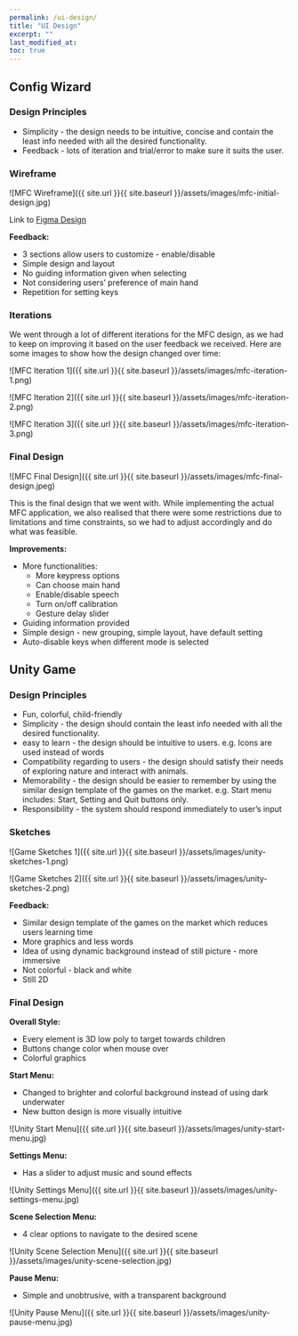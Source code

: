 ```yaml
---
permalink: /ui-design/
title: "UI Design"
excerpt: ""
last_modified_at: 
toc: true
---
```


## Config Wizard

### Design Principles

- Simplicity - the design needs to be intuitive, concise and contain the least info needed with all the desired functionality.
- Feedback - lots of iteration and trial/error to make sure it suits the user.

### Wireframe

![MFC Wireframe]({{ site.url }}{{ site.baseurl }}/assets/images/mfc-initial-design.jpg)

Link to [Figma Design](https://www.figma.com/file/4Vqj7ZrC8ubZ92kaC2pjYL/Contractures-MFC?node-id=0%3A1&t=kdPS7Fj8Yagi6ohN-1)

**Feedback:**

- 3 sections allow users to customize - enable/disable
- Simple design and layout
- No guiding information given when selecting
- Not considering users’ preference of main hand
- Repetition for setting keys

### Iterations

We went through a lot of different iterations for the MFC design, as we had to keep on improving it based on the user feedback we received. Here are some images to show how the design changed over time:

![MFC Iteration 1]({{ site.url }}{{ site.baseurl }}/assets/images/mfc-iteration-1.png)

![MFC Iteration 2]({{ site.url }}{{ site.baseurl }}/assets/images/mfc-iteration-2.png)

![MFC Iteration 3]({{ site.url }}{{ site.baseurl }}/assets/images/mfc-iteration-3.png)

### Final Design

![MFC Final Design]({{ site.url }}{{ site.baseurl }}/assets/images/mfc-final-design.jpeg)

This is the final design that we went with. While implementing the actual MFC application, we also realised that there were some restrictions due to limitations and time constraints, so we had to adjust accordingly and do what was feasible. 

**Improvements:**

- More functionalities:
    - More keypress options
    - Can choose main hand
    - Enable/disable speech
    - Turn on/off calibration
    - Gesture delay slider
- Guiding information provided
- Simple design - new grouping, simple layout, have default setting
- Auto-disable keys when different mode is selected

## Unity Game

### Design Principles

- Fun, colorful, child-friendly
- Simplicity - the design should contain the least info needed with all the desired functionality.
- easy to learn - the design should be intuitive to users. e.g. Icons are used instead of words
- Compatibility regarding to users - the design should satisfy their needs of exploring nature and interact with animals.
- Memorability - the design should be easier to remember by using the similar design template of the games on the market. e.g. Start menu includes: Start, Setting and Quit buttons only.
- Responsibility - the system should respond immediately to user’s input

### Sketches

![Game Sketches 1]({{ site.url }}{{ site.baseurl }}/assets/images/unity-sketches-1.png)

![Game Sketches 2]({{ site.url }}{{ site.baseurl }}/assets/images/unity-sketches-2.png)

**Feedback:**

- Similar design template of the games on the market which reduces users learning time
- More graphics and less words
- Idea of using dynamic background instead of still picture - more immersive
- Not colorful - black and white
- Still 2D

### Final Design

**Overall Style:**

- Every element is 3D low poly to target towards children
- Buttons change color when mouse over
- Colorful graphics

**Start Menu:**

- Changed to brighter and colorful background instead of using dark underwater
- New button design is more visually intuitive

![Unity Start Menu]({{ site.url }}{{ site.baseurl }}/assets/images/unity-start-menu.jpg)

**Settings Menu:**

- Has a slider to adjust music and sound effects

![Unity Settings Menu]({{ site.url }}{{ site.baseurl }}/assets/images/unity-settings-menu.jpg)

**Scene Selection Menu:**

- 4 clear options to navigate to the desired scene

![Unity Scene Selection Menu]({{ site.url }}{{ site.baseurl }}/assets/images/unity-scene-selection.jpg)

**Pause Menu:**

- Simple and unobtrusive, with a transparent background

![Unity Pause Menu]({{ site.url }}{{ site.baseurl }}/assets/images/unity-pause-menu.jpg)